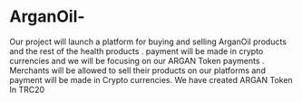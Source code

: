 # ArganOil-
Our project will launch a platform for buying and selling ArganOil products and the rest of the health products . payment will be made in crypto currencies and we will be focusing on our ARGAN Token payments . Merchants will be allowed to sell their products on our platforms and payment will be made in Crypto currencies. We have created ARGAN Token In TRC20
